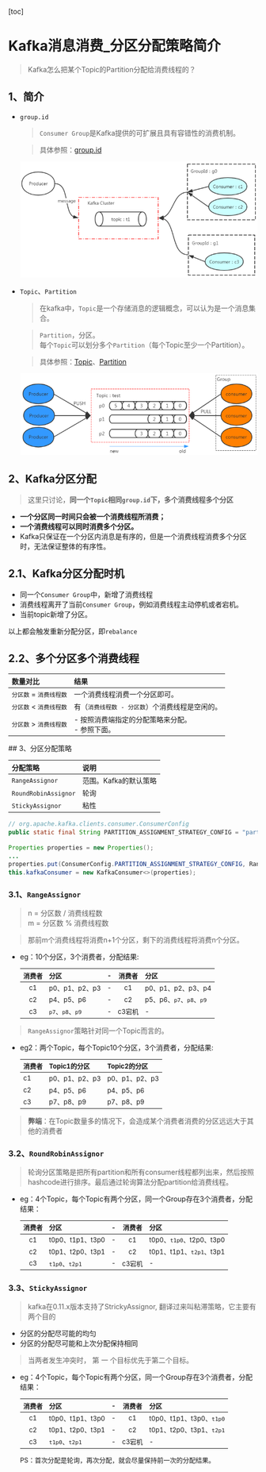 [toc]

# Kafka消息消费_分区分配策略简介
> Kafka怎么把某个Topic的Partition分配给消费线程的？

## 1、简介
- `group.id`
    > `Consumer Group`是Kafka提供的可扩展且具有容错性的消费机制。

    > 具体参照：[group.id](kafka_04_Kafka参数简介.md#21groupid)

    ![](../etc/Consumer端group.id参数图解.png)

- `Topic`、`Partition`
    > 在kafka中，`Topic`是一个存储消息的逻辑概念，可以认为是一个消息集合。

    > `Partition`，分区。<br>
    > 每个`Topic`可以划分多个`Partition`（每个Topic至少一个Partition）。

    > 具体参照：[Topic](kafka_06_Kafka_Topic、Partition、分区副本.md#1topic)、[Partition](kafka_06_Kafka_Topic、Partition、分区副本.md#2partition)

    ![](../etc/kafka_partition示意图.png)

## 2、Kafka分区分配
> 这里只讨论，<b>同一个`Topic`相同`group.id`下，多个消费线程多个分区</b>

- <b>一个分区同一时间只会被一个消费线程所消费；</b>
- <b>一个消费线程可以同时消费多个分区。</b>
- Kafka只保证在一个分区内消息是有序的，但是一个消费线程消费多个分区时，无法保证整体的有序性。

## 2.1、Kafka分区分配时机
- 同一个`Consumer Group`中，新增了消费线程
- 消费线程离开了当前`Consumer Group`，例如消费线程主动停机或者宕机。
- 当前topic新增了分区。

以上都会触发重新分配分区，即`rebalance`

## 2.2、多个分区多个消费线程
<div style = "font-size:14px;">

数量对比|结果
:-|:-
`分区数` = `消费线程数`|一个消费线程消费一个分区即可。
`分区数` < `消费线程数`|有（`消费线程数 - 分区数`）个消费线程是空闲的。
`分区数` > `消费线程数`|- 按照消费端指定的分配策略来分配。<br>- 参照下面。
</div>
## 3、分区分配策略
<div style = "font-size:14px;">

分配策略|说明
:-|:-
`RangeAssignor`|范围。Kafka的默认策略
`RoundRobinAssignor`|轮询
`StickyAssignor`|粘性
</div>

``` java
// org.apache.kafka.clients.consumer.ConsumerConfig
public static final String PARTITION_ASSIGNMENT_STRATEGY_CONFIG = "partition.assignment.strategy";
```

``` java 
Properties properties = new Properties();
...
properties.put(ConsumerConfig.PARTITION_ASSIGNMENT_STRATEGY_CONFIG, RangeAssignor.class.getName());
this.kafkaConsumer = new KafkaConsumer<>(properties);
```

### 3.1、`RangeAssignor`
> n = 分区数 / 消费线程数<br>
> m = 分区数 % 消费线程数

> 那前m个消费线程将消费n+1个分区，剩下的消费线程将消费n个分区。

- eg：10个分区，3个消费者，分配结果:<br>
    <div style = "font-size:13px;">

    消费者|分区|-|消费者|分区|
    :-:|:-|:-|:-:|:-
    c1|p0、p1、p2、p3|-|c1|p0、p1、p2、p3、p4
    c2|p4、p5、p6|-|c2|p5、p6、`p7`、`p8`、`p9`
    c3|`p7`、`p8`、`p9`|-|c3宕机|-
    </div>

> `RangeAssignor`策略针对同一个Topic而言的。

- eg2：两个Topic，每个Topic10个分区，3个消费者，分配结果:<br>
    <div style = "font-size:13px;">

    消费者|Topic1的分区|Topic2的分区
    :-|:-|:-
    c1|p0、p1、p2、p3|p0、p1、p2、p3
    c2|p4、p5、p6|p4、p5、p6
    c3|p7、p8、p9|p7、p8、p9
    </div>
> <b>弊端</b>：在Topic数量多的情况下，会造成某个消费者消费的分区远远大于其他的消费者

### 3.2、`RoundRobinAssignor`
> 轮询分区策略是把所有partition和所有consumer线程都列出来，然后按照hashcode进行排序。最后通过轮询算法分配partition给消费线程。

- eg：4个Topic，每个Topic有两个分区，同一个Group存在3个消费者，分配结果：
    <div style = "font-size:13px;">

    消费者|分区|-|消费者|分区
    :-:|:-|:-|:-:|:-
    c1|t0p0、t1p1、t3p0|-|c1|t0p0、`t1p0`、t2p0、t3p0
    c2|t0p1、t2p0、t3p1|-|c2|t0p1、t1p1、`t2p1`、t3p1
    c3|`t1p0`、`t2p1`      |-|c3宕机|-
    </div>


### 3.3、`StickyAssignor`
> kafka在0.11.x版本支持了StrickyAssignor, 翻译过来叫粘滞策略，它主要有两个目的
- 分区的分配尽可能的均匀
- 分区的分配尽可能和上次分配保持相同
> 当两者发生冲突时， 第 一 个目标优先于第二个目标。

- eg：4个Topic，每个Topic有两个分区，同一个Group存在3个消费者，分配结果：
    <div style = "font-size:13px;">

    消费者|分区|-|消费者|分区
    :-:|:-|:-|:-:|:-
    c1|t0p0、t1p1、t3p0|-|c1|t0p0、t1p1、t3p0、`t1p0`
    c2|t0p1、t2p0、t3p1|-|c2|t0p1、t2p0、t3p1、`t2p1`
    c3|`t1p0`、`t2p1`      |-|c3宕机|-

    PS：首次分配是轮询，再次分配，就会尽量保持前一次的分配结果。
    </div>

